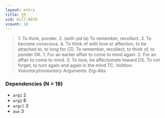 ```yaml
---
layout: entry
title: དྲན་
vid: Hill:0839
vcount: 18
---
```

> 1\. To think, ponder\. 2\. (with yid la) To remember, recollect\. 3\. To become conscious\. 4\. To think of with love or affection, to be attached to, to long for CD\. To remember, recollect, to think of, to ponder DK\. 1\. For an earlier affair to come to mind again\. 2\. For an affair to come to mind\. 3\. To love, be affectionate toward DS\. To not forget, to turn again and again in the mind TC\.
> Volition: _VoluntaryInvoluntary_
> Arguments: _Erg-Abs_


### Dependencies (N = 18)
* `arg1` 2
* `arg2` 8
* `argcl` 3
* `aux` 3
